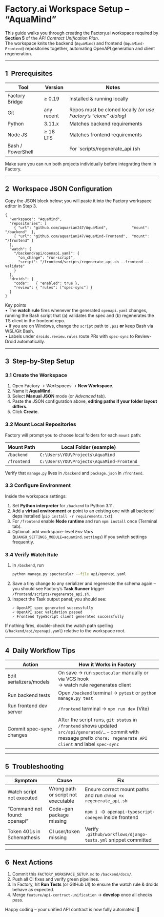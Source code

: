 # Factory.ai Workspace Setup – “AquaMind”

This guide walks you through creating the Factory.ai workspace required by **Section&nbsp;5** of the *API Contract Unification Plan*.  
The workspace knits the backend (`AquaMind`) and frontend (`AquaMind-Frontend`) repositories together, automating OpenAPI generation and client regeneration.

---

## 1 Prerequisites

| Tool | Version | Notes |
|------|---------|-------|
| Factory Bridge | ≥ 0.19 | Installed & running locally |
| Git | any recent | Repos must be cloned locally *(or use Factory’s “clone” dialog)* |
| Python | 3.11.x | Matches backend requirements |
| Node JS | ≥ 18 LTS | Matches frontend requirements |
| Bash / PowerShell | | For `scripts/regenerate_api.(sh|ps1)` |

Make sure you can run both projects individually before integrating them in Factory.

---

## 2 Workspace JSON Configuration

Copy the JSON block below; you will paste it into the Factory workspace editor in Step 3.

```jsonc
{
  "workspace": "AquaMind",
  "repositories": [
    { "url": "github.com/aquarian247/AquaMind",           "mount": "/backend"  },
    { "url": "github.com/aquarian247/AquaMind-Frontend",  "mount": "/frontend" }
  ],
  "watch": {
    "/backend/api/openapi.yaml": {
      "on_change": "run-script",
      "script": "/frontend/scripts/regenerate_api.sh --frontend --validate"
    }
  },
  "droids": {
    "code":   { "enabled": true },
    "review": { "rules": ["spec-sync"] }
  }
}
```

Key points  
• The **watch rule** fires whenever the generated `openapi.yaml` changes, running the Bash script that (a) validates the spec and (b) regenerates the TS client in the frontend repo.  
• If you are on Windows, change the `script` path to `.ps1` **or** keep Bash via WSL/Git Bash.  
• Labels under `droids.review.rules` route PRs with `spec-sync` to Review-Droid automatically.

---

## 3 Step-by-Step Setup

### 3.1 Create the Workspace

1. Open Factory → *Workspaces* → **New Workspace**.  
2. Name it **AquaMind**.  
3. Select **Manual JSON** mode (or *Advanced* tab).  
4. Paste the JSON configuration above, **editing paths if your folder layout differs**.  
5. Click **Create**.

### 3.2 Mount Local Repositories

Factory will prompt you to choose local folders for each `mount` path:

| Mount Path | Local Folder (example) |
|------------|------------------------|
| `/backend` | `C:\Users\YOU\Projects\AquaMind` |
| `/frontend`| `C:\Users\YOU\Projects\AquaMind-Frontend` |

Verify that `manage.py` lives in `/backend` and `package.json` in `/frontend`.

### 3.3 Configure Environment

Inside the workspace settings:

1. Set **Python interpreter** for `/backend` to Python 3.11.  
2. Add a **virtual environment** or point to an existing one with all backend deps installed (`pip install -r requirements.txt`).  
3. For `/frontend` enable **Node runtime** and run `npm install` once (Terminal tab).  
4. Optional: add workspace-level *Env Vars* (`DJANGO_SETTINGS_MODULE=aquamind.settings`) if you switch settings frequently.

### 3.4 Verify Watch Rule

1. In `/backend`, run  
   ```bash
   python manage.py spectacular --file api/openapi.yaml
   ```  
2. Save a tiny change to any serializer and regenerate the schema again – you should see Factory’s **Task Runner** trigger `/frontend/scripts/regenerate_api.sh`.  
3. Inspect the Task output panel; you should see:  
   ```
   ✓ OpenAPI spec generated successfully
   ✓ OpenAPI spec validation passed
   ✓ Frontend TypeScript client generated successfully
   ```

If nothing fires, double-check the watch path spelling (`/backend/api/openapi.yaml`) relative to the workspace root.

---

## 4 Daily Workflow Tips

| Action | How it Works in Factory |
|--------|------------------------|
| Edit serializers/models | On save → run `spectacular` manually or via VCS hook<br>→ watch rule regenerates client |
| Run backend tests | Open `/backend` terminal → `pytest` or `python manage.py test` |
| Run frontend dev server | `/frontend` terminal → `npm run dev` (Vite) |
| Commit spec-sync changes | After the script runs, `git status` in `/frontend` shows updated `src/api/generated/…` – commit with message prefix `chore: regenerate API client` and label `spec-sync` |

---

## 5 Troubleshooting

| Symptom | Cause | Fix |
|---------|-------|-----|
| Watch script not executed | Wrong path or script not executable | Ensure correct mount paths and run `chmod +x regenerate_api.sh` |
| “Command not found: openapi” | Code-gen package missing | `npm i -D openapi-typescript-codegen` inside frontend |
| Token 401s in Schemathesis | CI user/token missing | Verify `.github/workflows/django-tests.yml` snippet committed |

---

## 6 Next Actions

1. Commit this `FACTORY_WORKSPACE_SETUP.md` to `/backend/docs/`.  
2. Push all CI fixes and verify green pipelines.  
3. In Factory, hit **Run Tests** (or GitHub UI) to ensure the watch rule & droids behave as expected.  
4. Merge `feature/api-contract-unification` → **develop** once all checks pass.

Happy coding – your unified API contract is now fully automated! 🚀
